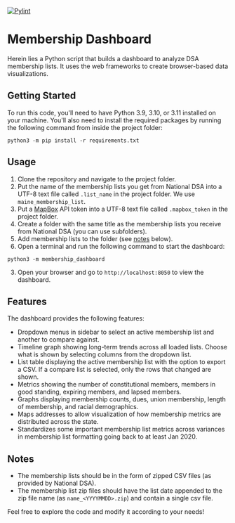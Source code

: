 [![Pylint](https://github.com/MaineDSA/MembershipDashboard/actions/workflows/pylint.yml/badge.svg?branch=main)](https://github.com/MaineDSA/MembershipDashboard/actions/workflows/pylint.yml)

# Membership Dashboard

Herein lies a Python script that builds a dashboard to analyze DSA membership lists.
It uses the web frameworks to create browser-based data visualizations.

## Getting Started

To run this code, you'll need to have Python 3.9, 3.10, or 3.11 installed on your machine. You'll also need to install the required packages by running the following command from inside the project folder:

```shell
python3 -m pip install -r requirements.txt
```

## Usage

1. Clone the repository and navigate to the project folder.
2. Put the name of the membership lists you get from National DSA into a UTF-8 text file called `.list_name` in the project folder. We use `maine_membership_list`.
3. Put a [MapBox](https://www.mapbox.com/) API token into a UTF-8 text file called `.mapbox_token` in the project folder.
4. Create a folder with the same title as the membership lists you receive from National DSA (you can use subfolders).
5. Add membership lists to the folder (see [notes](#notes) below).
6. Open a terminal and run the following command to start the dashboard:

```shell
python3 -m membership_dashboard
```

3. Open your browser and go to `http://localhost:8050` to view the dashboard.

## Features

The dashboard provides the following features:

- Dropdown menus in sidebar to select an active membership list and another to compare against.
- Timeline graph showing long-term trends across all loaded lists. Choose what is shown by selecting columns from the dropdown list.
- List table displaying the active membership list with the option to export a CSV. If a compare list is selected, only the rows that changed are shown.
- Metrics showing the number of constitutional members, members in good standing, expiring members, and lapsed members.
- Graphs displaying membership counts, dues, union membership, length of membership, and racial demographics.
- Maps addresses to allow visualization of how membership metrics are distributed across the state.
- Standardizes some important membership list metrics across variances in membership list formatting going back to at least Jan 2020.

## Notes

- The membership lists should be in the form of zipped CSV files (as provided by National DSA).
- The membership list zip files should have the list date appended to the zip file name (as `name_<YYYYMMDD>.zip`) and contain a single csv file.

Feel free to explore the code and modify it according to your needs!
